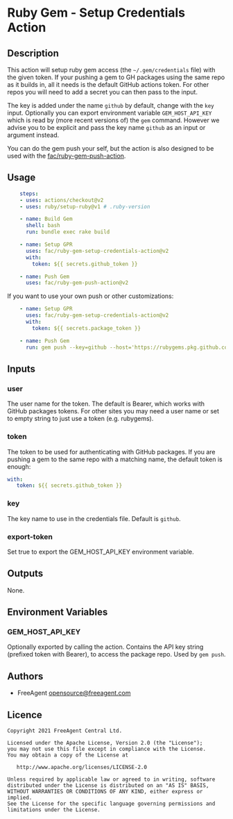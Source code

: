 # Ruby Gem - Setup Credentials Action

## Description

This action will setup ruby gem access (the `~/.gem/credentials` file) with the given token. If your pushing a gem to GH packages using the same repo as it builds in, all it needs is the default GitHub actions token. For other repos you will need to add a secret you can then pass to the input.

The key is added under the name `github` by default, change with the `key` input. Optionally you can export environment variable `GEM_HOST_API_KEY` which is read by (more recent versions of) the `gem` command. However we advise you to be explicit and pass the key name `github` as an input or argument instead.

You can do the gem push your self, but the action is also designed to be used with the [fac/ruby-gem-push-action](https://github.com/fac/ruby-gem-push-action).

## Usage

```yaml
    steps:
    - uses: actions/checkout@v2
    - uses: ruby/setup-ruby@v1 # .ruby-version

    - name: Build Gem
      shell: bash
      run: bundle exec rake build

    - name: Setup GPR
      uses: fac/ruby-gem-setup-credentials-action@v2
      with:
        token: ${{ secrets.github_token }}

    - name: Push Gem
      uses: fac/ruby-gem-push-action@v2
```

If you want to use your own push or other customizations:

```yaml
    - name: Setup GPR
      uses: fac/ruby-gem-setup-credentials-action@v2
      with:
        token: ${{ secrets.package_token }}

    - name: Push Gem
      run: gem push --key=github --host='https://rubygems.pkg.github.com/${{ github.repository_owner }}' foo.gem
```

## Inputs

### user

The user name for the token. The default is Bearer, which works with GitHub packages tokens. For other sites you may need a user name or set to empty string to just use a token (e.g. rubygems).

### token

The token to be used for authenticating with GitHub packages. If you are pushing a gem to the same repo with a matching name, the default token is enough:

```yaml
with:
   token: ${{ secrets.github_token }}
```

### key

The key name to use in the credentials file. Default is `github`.

### export-token

Set true to export the GEM_HOST_API_KEY environment variable.

## Outputs

None.
## Environment Variables

### GEM_HOST_API_KEY

Optionally exported by calling the action. Contains the API key string (prefixed token with Bearer), to access the package repo. Used by `gem push`.

## Authors

* FreeAgent <opensource@freeagent.com>

## Licence

```
Copyright 2021 FreeAgent Central Ltd.

Licensed under the Apache License, Version 2.0 (the "License");
you may not use this file except in compliance with the License.
You may obtain a copy of the License at

   http://www.apache.org/licenses/LICENSE-2.0

Unless required by applicable law or agreed to in writing, software
distributed under the License is distributed on an "AS IS" BASIS,
WITHOUT WARRANTIES OR CONDITIONS OF ANY KIND, either express or implied.
See the License for the specific language governing permissions and
limitations under the License.
```
